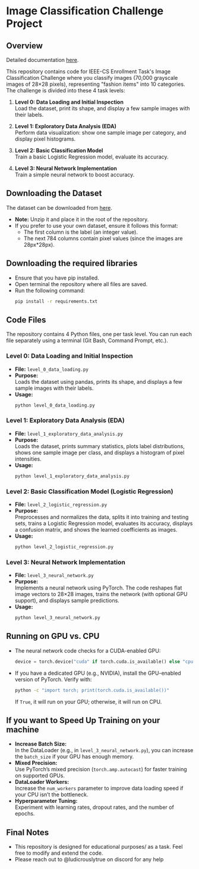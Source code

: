 
# Image Classification Challenge Project

## Overview

Detailed documentation [here](https://docs.google.com/document/d/17zejoL4ThLbdRQ2oCCRGq3w9wlbUDE5z_cHE_6pvWec/edit?usp=sharing).

This repository contains code for IEEE-CS Enrollment Task's Image Classification Challenge where you classify images (70,000 grayscale images of 28×28 pixels), representing "fashion items" into 10 categories. The challenge is divided into these 4 task levels:

1. **Level 0: Data Loading and Initial Inspection**  
   Load the dataset, print its shape, and display a few sample images with their labels.

2. **Level 1: Exploratory Data Analysis (EDA)**  
   Perform data visualization: show one sample image per category, and display pixel histograms.

3. **Level 2: Basic Classification Model**  
   Train a basic Logistic Regression model, evaluate its accuracy.

4. **Level 3: Neural Network Implementation**  
   Train a simple neural network to boost accuracy.

## Downloading the Dataset

The dataset can be downloaded from [here](https://drive.google.com/file/d/1byxncPUl2aeKFZ0voFAQ7WbyjBSvLhNA/view?usp=sharing).  
- **Note:** Unzip it and place it in the root of the repository.
- If you prefer to use your own dataset, ensure it follows this format:
  - The first column is the label (an integer value).
  - The next 784 columns contain pixel values (since the images are 28px*28px).
 
## Downloading the required libraries

- Ensure that you have pip installed.
- Open terminal the repository where all files are saved.
- Run the following command:
  ```bash
  pip install -r requirements.txt
  ```


## Code Files

The repository contains 4 Python files, one per task level. You can run each file separately using a terminal (Git Bash, Command Prompt, etc.).

### Level 0: Data Loading and Initial Inspection
- **File:** `level_0_data_loading.py`
- **Purpose:**  
  Loads the dataset using pandas, prints its shape, and displays a few sample images with their labels.
- **Usage:**  
  ```bash
  python level_0_data_loading.py


### Level 1: Exploratory Data Analysis (EDA)
- **File:** `level_1_exploratory_data_analysis.py`
- **Purpose:**  
  Loads the dataset, prints summary statistics, plots label distributions, shows one sample image per class, and displays a histogram of pixel intensities.
- **Usage:**  
  ```bash
  python level_1_exploratory_data_analysis.py
  ```

### Level 2: Basic Classification Model (Logistic Regression)
- **File:** `level_2_logistic_regression.py`
- **Purpose:**  
  Preprocesses and normalizes the data, splits it into training and testing sets, trains a Logistic Regression model, evaluates its accuracy, displays a confusion matrix, and shows the learned coefficients as images.
- **Usage:**  
  ```bash
  python level_2_logistic_regression.py
  ```

### Level 3: Neural Network Implementation
- **File:** `level_3_neural_network.py`
- **Purpose:**  
  Implements a neural network using PyTorch. The code reshapes flat image vectors to 28×28 images, trains the network (with optional GPU support), and displays sample predictions.
- **Usage:**  
  ```bash
  python level_3_neural_network.py
  ```

## Running on GPU vs. CPU

- The neural network code checks for a CUDA-enabled GPU:
  ```python
  device = torch.device("cuda" if torch.cuda.is_available() else "cpu")
  ```
- If you have a dedicated GPU (e.g., NVIDIA), install the GPU-enabled version of PyTorch. Verify with:
  ```bash
  python -c "import torch; print(torch.cuda.is_available())"
  ```
  If `True`, it will run on your GPU; otherwise, it will run on CPU.

## If you want to Speed Up Training on your machine

- **Increase Batch Size:**  
  In the DataLoader (e.g., in `level_3_neural_network.py`), you can increase the `batch_size` if your GPU has enough memory.
- **Mixed Precision:**  
  Use PyTorch’s mixed precision (`torch.amp.autocast`) for faster training on supported GPUs.
- **DataLoader Workers:**  
  Increase the `num_workers` parameter to improve data loading speed if your CPU isn’t the bottleneck.
- **Hyperparameter Tuning:**  
  Experiment with learning rates, dropout rates, and the number of epochs.

## Final Notes

- This repository is designed for educational purposes/ as a task. Feel free to modify and extend the code.
- Please reach out to @ludicrouslytrue on discord for any help
